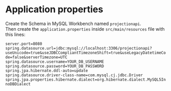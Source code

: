 # Application properties 

Create the Schema in MySQL Workbench named `projectionapi`.  
Then create the `application.properties` inside `src/main/resources` file with this lines:


`server.port=8080`   
`spring.datasource.url=jdbc:mysql://localhost:3306/projectionapi?useUnicode=true&useJDBCCompliantTimezoneShift=true&useLegacyDatetimeCode=false&serverTimezone=UTC`  
`spring.datasource.username=YOUR_DB_USERNAME`  
`spring.datasource.password=YOUR_DB_PASSWORD`  
`spring.jpa.hibernate.ddl-auto=update`  
`spring.datasource.driver-class-name=com.mysql.cj.jdbc.Driver`  
`spring.jpa.properties.hibernate.dialect=org.hibernate.dialect.MySQL5InnoDBDialect`


